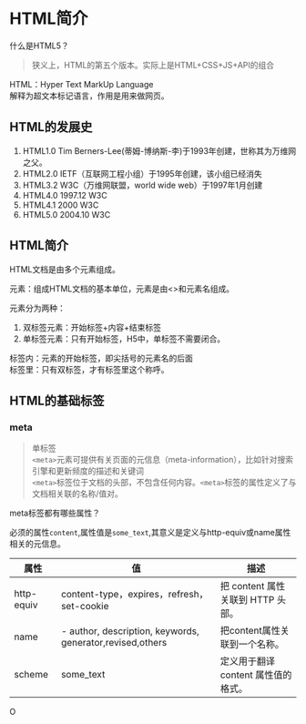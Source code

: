 # HTML简介  
  
什么是HTML5？  
> 狭义上，HTML的第五个版本。实际上是HTML+CSS+JS+API的组合  
  
HTML：Hyper Text MarkUp Language  
解释为超文本标记语言，作用是用来做网页。  
  
## HTML的发展史  
1. HTML1.0 Tim Berners-Lee(蒂姆-博纳斯-李)于1993年创建，世称其为万维网之父。  
2. HTML2.0 IETF（互联网工程小组）于1995年创建，该小组已经消失  
3. HTML3.2 W3C（万维网联盟，world wide web）于1997年1月创建  
4. HTML4.0 1997.12 W3C  
5. HTML4.1 2000 W3C  
6. HTML5.0 2004.10 W3C  
  
  
## HTML简介  
  
HTML文档是由多个元素组成。  
  
元素：组成HTML文档的基本单位，元素是由<>和元素名组成。  
  
元素分为两种：  
1. 双标签元素：开始标签+内容+结束标签  
2. 单标签元素：只有开始标签，H5中，单标签不需要闭合。  
  
标签内：元素的开始标签，即尖括号的元素名的后面  
标签里：只有双标签，才有标签里这个称呼。  
  
## HTML的基础标签  
  
### meta  
> 单标签  
> `<meta>`元素可提供有关页面的元信息（meta-information），比如针对搜索引擎和更新频度的描述和关键词  
> `<meta>`标签位于文档的头部，不包含任何内容。`<meta>`标签的属性定义了与文档相关联的名称/值对。  
  
meta标签都有哪些属性？  
  
必须的属性`content`,属性值是`some_text`,其意义是定义与http-equiv或name属性相关的元信息。


| 属性 | 值 |描述|
|--|--|--|
| http-equiv |content-type，expires，refresh，set-cookie  |把 content 属性关联到 HTTP 头部。|
| name | -   author, description, keywords, generator,revised,others | 把content属性关联到一个名称。 |
| scheme | some_text | 定义用于翻译 content 属性值的格式。 |

O

<!--stackedit_data:
eyJoaXN0b3J5IjpbLTUzOTI1NTg5OV19
-->